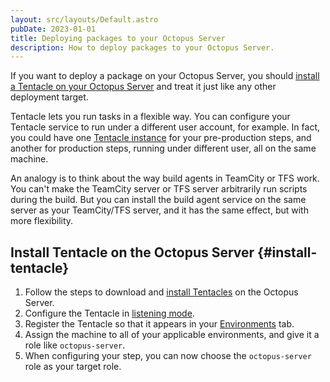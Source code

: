 ```yaml
---
layout: src/layouts/Default.astro
pubDate: 2023-01-01
title: Deploying packages to your Octopus Server
description: How to deploy packages to your Octopus Server.
---
```


If you want to deploy a package on your Octopus Server, you should [install a Tentacle on your Octopus Server](#install-tentacle) and treat it just like any other deployment target.

Tentacle lets you run tasks in a flexible way. You can configure your Tentacle service to run under a different user account, for example. In fact, you could have one [Tentacle instance](/docs/administration/managing-infrastructure/managing-multiple-instances.md) for your pre-production steps, and another for production steps, running under different user, all on the same machine.

An analogy is to think about the way build agents in TeamCity or TFS work. You can't make the TeamCity server or TFS server arbitrarily run scripts during the build. But you can install the build agent service on the same server as your TeamCity/TFS server, and it has the same effect, but with more flexibility.

## Install Tentacle on the Octopus Server {#install-tentacle}

1. Follow the steps to download and [install Tentacles](/docs/infrastructure/deployment-targets/tentacle/windows/) on the Octopus Server.
2. Configure the Tentacle in [listening mode](docs/infrastructure/deployment-targets/tentacle/windows/index.md#configure-a-listening-tentacle-recommended).
3. Register the Tentacle so that it appears in your [Environments](/docs/infrastructure/environments/) tab.
4. Assign the machine to all of your applicable environments, and give it a role like `octopus-server`.
5. When configuring your step, you can now choose the `octopus-server` role as your target role.
